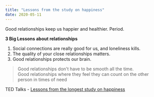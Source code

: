 ```yaml
---
title: "Lessons from the study on happiness"
date: 2020-05-11
---
```

Good relationships keep us happier and healthier. Period.


**3 Big Lessons about relationships**
1. Social connections are really good for us, and loneliness kills. 
2. The quality of your close relationships matters.
3. Good relationships protects our brain. 

> Good relationships don't have to be smooth all the time.   
> Good relationships where they feel they can count on the other person in times of need

TED Talks - 
[Lessons from the longest study on happiness](https://www.ted.com/talks/robert_waldinger_what_makes_a_good_life_lessons_from_the_longest_study_on_happiness)
